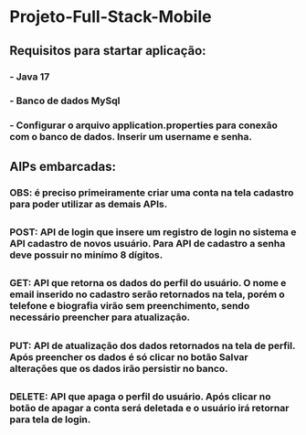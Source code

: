 # Projeto-Full-Stack-Mobile

## Requisitos para startar aplicação:
### - Java 17
### - Banco de dados MySql
### - Configurar o arquivo application.properties para conexão com o banco de dados. Inserir um username e senha.

## AIPs embarcadas:

### OBS: é preciso primeiramente criar uma conta na tela cadastro para poder utilizar as demais APIs.
##
### POST: API de login que insere um registro de login no sistema e API cadastro de novos usuário. Para API de cadastro a senha deve possuir no minímo 8 dígitos.
##
### GET: API que retorna os dados do perfil do usuário. O nome e email inserido no cadastro serão retornados na tela, porém o telefone e biografia virão sem preenchimento, sendo necessário preencher para atualização.
##
### PUT: API de atualização dos dados retornados na tela de perfil. Após preencher os dados é só clicar no botão Salvar alterações que os dados irão persistir no banco. 
##
### DELETE: API que apaga o perfil do usuário. Após clicar no botão de apagar a conta será deletada e o usuário irá retornar para tela de login. 
